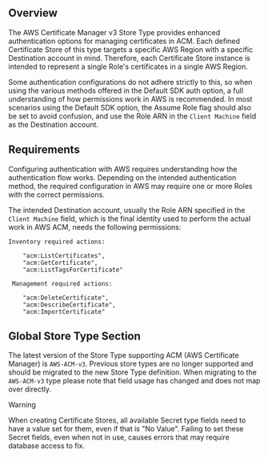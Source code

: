## Overview

The AWS Certificate Manager v3 Store Type provides enhanced authentication options for managing certificates in ACM.
Each defined Certificate Store of this type targets a specific AWS Region with a specific Destination account in mind.
Therefore, each Certificate Store instance is intended to represent a single Role's certificates in a single AWS Region.

Some authentication configurations do not adhere strictly to this, so when using the various methods offered in the Default SDK auth option,
a full understanding of how permissions work in AWS is recommended.
In most scenarios using the Default SDK option, the Assume Role flag should also be set to avoid confusion, and use the Role ARN in the `Client Machine` field as the Destination account.

## Requirements

Configuring authentication with AWS requires understanding how the authentication flow works.
Depending on the intended authentication method, the required configuration in AWS may require one or more Roles with the correct permissions.

The intended Destination account, usually the Role ARN specified in the `Client Machine` field, which is the final identity used to perform the actual work in AWS ACM, needs the following permissions:

~~~
Inventory required actions:

    "acm:ListCertificates",
    "acm:GetCertificate",
    "acm:ListTagsForCertificate"

 Management required actions:

    "acm:DeleteCertificate",
    "acm:DescribeCertificate",
    "acm:ImportCertificate"
~~~

## Global Store Type Section

The latest version of the Store Type supporting ACM (AWS Certificate Manager) is `AWS-ACM-v3`.
Previous store types are no longer supported and should be migrated to the new Store Type definition.
When migrating to the `AWS-ACM-v3` type please note that field usage has changed and does not map over directly.

> [!WARNING]
> When creating Certificate Stores, all available Secret type fields need to have a value set for them, even if that is "No Value".
> Failing to set these Secret fields, even when not in use, causes errors that may require database access to fix.
